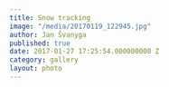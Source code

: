 ```yaml
---
title: Snow tracking
image: "/media/20170119_122945.jpg"
author: Jan Švanyga
published: true
date: 2017-01-27 17:25:54.000000000 Z
category: gallery
layout: photo
---
```

